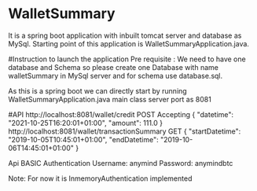 # WalletSummary
It is a spring boot application with inbuilt tomcat server and database as MySql.
Starting point of this application is WalletSummaryApplication.java.

#Instruction to launch the application
Pre requisite : We need to have one database and Schema so please create one Database with name walletSummary in MySql server and for schema use database.sql.

As this is a spring boot we can directly start by running WalletSummaryApplication.java main class server port as 8081


#API
http://localhost:8081/wallet/credit POST
Accepting 
        {
            "datetime": "2021-10-25T16:20:01+01:00",
            "amount": 111.0
        }
http://localhost:8081/wallet/transactionSummary GET 
        {
            "startDatetime": "2019-10-05T10:45:01+01:00",
            "endDatetime": "2019-10-06T14:45:01+01:00"
        }
 
Api BASIC Authentication 
 Username: anymind
 Password: anymindbtc
 
 Note: For now it is InmemoryAuthentication implemented